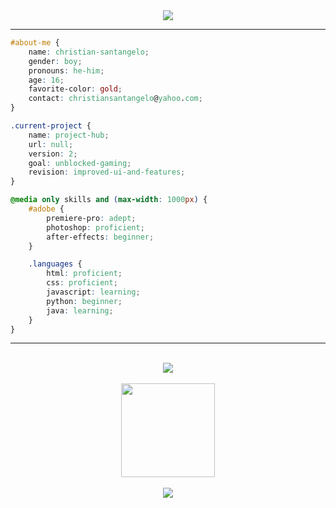 <div align="center">
  <a href="https://git.io/typing-svg"><img src="https://readme-typing-svg.demolab.com?font=Montserrat&weight=600&size=30&duration=4000&pause=500&center=true&vCenter=true&color=94e2d5&lines=High+School+Student;Amateur+Web+Developer;Aspiring+Developer"></a>
</div>

<hr>

```css
#about-me {
    name: christian-santangelo;
    gender: boy;
    pronouns: he-him;
    age: 16;
    favorite-color: gold;
    contact: christiansantangelo@yahoo.com;
}

.current-project {
    name: project-hub;
    url: null;
    version: 2;
    goal: unblocked-gaming;
    revision: improved-ui-and-features;
}

@media only skills and (max-width: 1000px) {
    #adobe {
        premiere-pro: adept;
        photoshop: proficient;
        after-effects: beginner;
    }

    .languages {
        html: proficient;
        css: proficient;
        javascript: learning;
        python: beginner;
        java: learning;
    }
}
```

<hr><br>

<div align="center">
    <img src="https://komarev.com/ghpvc/?username=IamChristianS">
</div>
<br>
<div align="center">
    <img src="https://github-readme-stats.vercel.app/api?username=IamChristianS&hide_title=false&hide_rank=false&show_icons=true&include_all_commits=true&count_private=true&disable_animations=false&locale=en&hide_border=false&bg_color=1e1e2e&text_color=cdd6f4&icon_color=cba6f7&title_color=94e2d5" height="150">
</div>
<br>
<div align="center">
    <img src="https://readme-jokes.vercel.app/api?bgColor=%231e1e2e&qColor=%2394e2d5&aColor=%23cba6f7&borderColor=%23fff">
</div>
